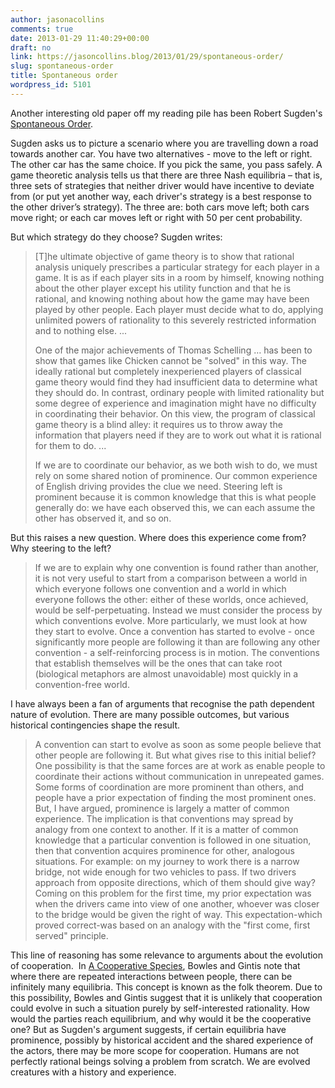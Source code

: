 ```yaml
---
author: jasonacollins
comments: true
date: 2013-01-29 11:40:29+00:00
draft: no
link: https://jasoncollins.blog/2013/01/29/spontaneous-order/
slug: spontaneous-order
title: Spontaneous order
wordpress_id: 5101
---
```


Another interesting old paper off my reading pile has been Robert Sugden's [Spontaneous Order](http://www.jstor.org/stable/1942911).

Sugden asks us to picture a scenario where you are travelling down a road towards another car. You have two alternatives - move to the left or right. The other car has the same choice. If you pick the same, you pass safely. A game theoretic analysis tells us that there are three Nash equilibria – that is, three sets of strategies that neither driver would have incentive to deviate from (or put yet another way, each driver's strategy is a best response to the other driver’s strategy). The three are: both cars move left; both cars move right; or each car moves left or right with 50 per cent probability.

But which strategy do they choose? Sugden writes:


<blockquote>[T]he ultimate objective of game theory is to show that rational analysis uniquely prescribes a particular strategy for each player in a game. It is as if each player sits in a room by himself, knowing nothing about the other player except his utility function and that he is rational, and knowing nothing about how the game may have been played by other people. Each player must decide what to do, applying unlimited powers of rationality to this severely restricted information and to nothing else. ...

One of the major achievements of Thomas Schelling … has been to show that games like Chicken cannot be "solved" in this way. The ideally rational but completely inexperienced players of classical game theory would find they had insufficient data to determine what they should do. In contrast, ordinary people with limited rationality but some degree of experience and imagination might have no difficulty in coordinating their behavior. On this view, the program of classical game theory is a blind alley: it requires us to throw away the information that players need if they are to work out what it is rational for them to do. ...

If we are to coordinate our behavior, as we both wish to do, we must rely on some shared notion of prominence. Our common experience of English driving provides the clue we need. Steering left is prominent because it is common knowledge that this is what people generally do: we have each observed this, we can each assume the other has observed it, and so on.</blockquote>


But this raises a new question. Where does this experience come from? Why steering to the left?


<blockquote>If we are to explain why one convention is found rather than another, it is not very useful to start from a comparison between a world in which everyone follows one convention and a world in which everyone follows the other: either of these worlds, once achieved, would be self-perpetuating. Instead we must consider the process by which conventions evolve. More particularly, we must look at how they start to evolve. Once a convention has started to evolve - once significantly more people are following it than are following any other convention - a self-reinforcing process is in motion. The conventions that establish themselves will be the ones that can take root (biological metaphors are almost unavoidable) most quickly in a convention-free world.</blockquote>


I have always been a fan of arguments that recognise the path dependent nature of evolution. There are many possible outcomes, but various historical contingencies shape the result.


<blockquote>A convention can start to evolve as soon as some people believe that other people are following it. But what gives rise to this initial belief? One possibility is that the same forces are at work as enable people to coordinate their actions without communication in unrepeated games. Some forms of coordination are more prominent than others, and people have a prior expectation of finding the most prominent ones. But, I have argued, prominence is largely a matter of common experience. The implication is that conventions may spread by analogy from one context to another. If it is a matter of common knowledge that a particular convention is followed in one situation, then that convention acquires prominence for other, analogous situations. For example: on my journey to work there is a narrow bridge, not wide enough for two vehicles to pass. If two drivers approach from opposite directions, which of them should give way? Coming on this problem for the first time, my prior expectation was when the drivers came into view of one another, whoever was closer to the bridge would be given the right of way. This expectation-which proved correct-was based on an analogy with the "first come, first served" principle.</blockquote>


This line of reasoning has some relevance to arguments about the evolution of cooperation.  In [A Cooperative Species](https://jasoncollins.blog/2012/03/bowles-and-gintiss-a-cooperative-species/), Bowles and Gintis note that where there are repeated interactions between people, there can be infinitely many equilibria. This concept is known as the folk theorem. Due to this possibility, Bowles and Gintis suggest that it is unlikely that cooperation could evolve in such a situation purely by self-interested rationality. How would the parties reach equilibrium, and why would it be the cooperative one? But as Sugden's argument suggests, if certain equilibria have prominence, possibly by historical accident and the shared experience of the actors, there may be more scope for cooperation. Humans are not perfectly rational beings solving a problem from scratch. We are evolved creatures with a history and experience.
